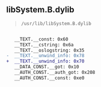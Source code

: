 ## libSystem.B.dylib

> `/usr/lib/libSystem.B.dylib`

```diff

   __TEXT.__const: 0x60
   __TEXT.__cstring: 0x6a
   __TEXT.__oslogstring: 0x35
-  __TEXT.__unwind_info: 0x78
+  __TEXT.__unwind_info: 0x70
   __DATA_CONST.__got: 0x10
   __AUTH_CONST.__auth_got: 0x208
   __AUTH_CONST.__const: 0xe0

```
